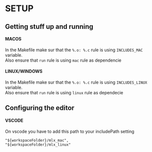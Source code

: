 # SETUP

## Getting stuff up and running

#### MACOS
In the Makefile make sur that the `%.o: %.c` rule is using `INCLUDES_MAC` variable. <br />
Also ensure that `run` rule is using `mac` rule as dependencie

#### LINUX/WINDOWS
In the Makefile make sur that the `%.o: %.c` rule is using `INCLUDES_LINUX` variable. <br />
Also ensure that `run` rule is using `linux` rule as dependecie

## Configuring the editor

#### VSCODE
On vscode you have to add this path to your includePath setting
```
"${workspaceFolder}/mlx_mac",
"${workspaceFolder}/mlx_linux"
```
